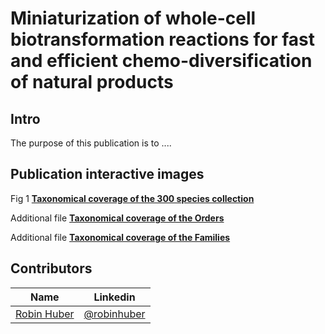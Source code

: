 # Miniaturization of whole-cell biotransformation reactions for fast and efficient chemo-diversification of natural products

## Intro 

The purpose of this publication is to ....

## Publication interactive images

Fig 1 [**Taxonomical coverage of the 300 species collection**](/docs/taxo_plot.pdf)

Additional file [**Taxonomical coverage of the Orders**](/docs/order_coverage_plot.html)

Additional file [**Taxonomical coverage of the Families**](/docs/family_coverage_plot.html)



## Contributors

|Name     |  Linkedin   | 
|---------|-----------------|
|[Robin Huber](https://github.com/robin1509)|[@robinhuber](https://www.linkedin.com/in/robinhuber/) |

